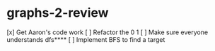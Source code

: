 # graphs-2-review
[x] Get Aaron's code work
[ ] Refactor the 0 1
[ ] Make sure everyone understands dfs****
[ ] Implement BFS to find a target